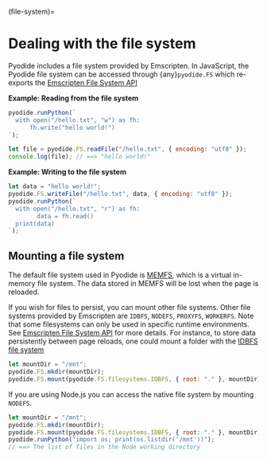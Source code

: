 (file-system)=

# Dealing with the file system

Pyodide includes a file system provided by Emscripten.
In JavaScript, the Pyodide file system can be accessed through {any}`pyodide.FS` which re-exports the [Emscripten File System API](https://emscripten.org/docs/api_reference/Filesystem-API.html#filesystem-api)

**Example: Reading from the file system**

```js
pyodide.runPython(`
  with open("/hello.txt", "w") as fh:
      fh.write("hello world!")
`);

let file = pyodide.FS.readFile("/hello.txt", { encoding: "utf8" });
console.log(file); // ==> "hello world!"
```

**Example: Writing to the file system**

```js
let data = "hello world!";
pyodide.FS.writeFile("/hello.txt", data, { encoding: "utf8" });
pyodide.runPython(`
  with open("/hello.txt", "r") as fh:
        data = fh.read()
  print(data)
`);
```

## Mounting a file system

The default file system used in Pyodide is [MEMFS](https://emscripten.org/docs/api_reference/Filesystem-API.html#memfs),
which is a virtual in-memory file system. The data stored in MEMFS will be lost when the page is reloaded.

If you wish for files to persist, you can mount other file systems.
Other file systems provided by Emscripten are `IDBFS`, `NODEFS`, `PROXYFS`, `WORKERFS`.
Note that some filesystems can only be used in specific runtime environments.
See [Emscripten File System API](https://emscripten.org/docs/api_reference/Filesystem-API.html#filesystem-api) for more details.
For instance, to store data persistently between page reloads, one could mount
a folder with the
[IDBFS file system](https://emscripten.org/docs/api_reference/Filesystem-API.html#filesystem-api-idbfs)

```js
let mountDir = "/mnt";
pyodide.FS.mkdir(mountDir);
pyodide.FS.mount(pyodide.FS.filesystems.IDBFS, { root: "." }, mountDir);
```

If you are using Node.js you can access the native file system by mounting `NODEFS`.

```js
let mountDir = "/mnt";
pyodide.FS.mkdir(mountDir);
pyodide.FS.mount(pyodide.FS.filesystems.IDBFS, { root: "." }, mountDir);
pyodide.runPython("import os; print(os.listdir('/mnt'))");
// ==> The list of files in the Node working directory
```
